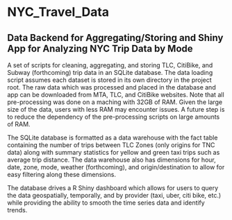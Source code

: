 # NYC_Travel_Data
## Data Backend for Aggregating/Storing and Shiny App for Analyzing NYC Trip Data by Mode

A set of scripts for cleaning, aggregating, and storing TLC, CitiBike, and Subway (forthcoming) trip data in an SQLite database. 
The data loading script assumes each dataset is stored in its own directory in the project root. The raw data which was processed and placed in the database and app can be downloaded from MTA, TLC, and CitiBike websites. Note that all pre-processing was done on a maching with 32GB of RAM. Given the large size of the data, users with less RAM may encounter issues. A future step is to reduce the dependency of the pre-processing scripts on large amounts of RAM. 

The SQLite database is formatted as a data warehouse with the fact table containing the number of trips between TLC Zones (only origins
for TNC data) along with summary statistics for yellow and green taxi trips such as average trip distance. The data warehouse also has
dimensions for hour, date, zone, mode, weather (forthcoming), and origin/destination to allow for easy filtering along these dimensions.

The database drives a R Shiny dashboard which allows for users to query the data geospatially, temporally, and by provider (taxi, uber, citi bike, etc.) while providing the ability to smooth the time series data and identify trends. 

